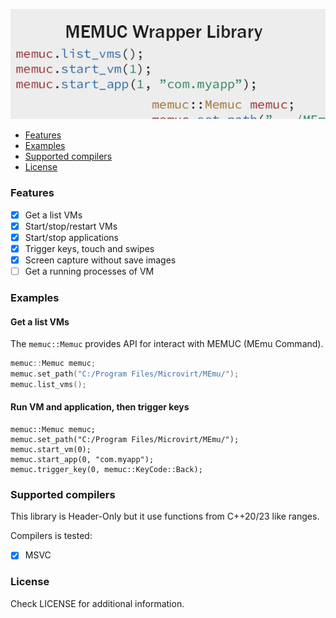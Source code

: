 ![splash](splash.png)

* [Features](#features)
* [Examples](#examples)
* [Supported compilers](#supported-compilers)
* [License](#license)

### Features
- [x] Get a list VMs
- [x] Start/stop/restart VMs
- [x] Start/stop applications
- [x] Trigger keys, touch and swipes
- [x] Screen capture without save images
- [ ] Get a running processes of VM

### Examples
#### Get a list VMs
The ```memuc::Memuc``` provides API for interact with MEMUC (MEmu Command).
```c
memuc::Memuc memuc;
memuc.set_path("C:/Program Files/Microvirt/MEmu/");
memuc.list_vms();
```
#### Run VM and application, then trigger keys

```
memuc::Memuc memuc;
memuc.set_path("C:/Program Files/Microvirt/MEmu/");
memuc.start_vm(0);
memuc.start_app(0, "com.myapp");
memuc.trigger_key(0, memuc::KeyCode::Back);
```

### Supported compilers
This library is Header-Only but it use functions from C++20/23 like ranges.

Compilers is tested:
- [x] MSVC

### License

Check LICENSE for additional information.